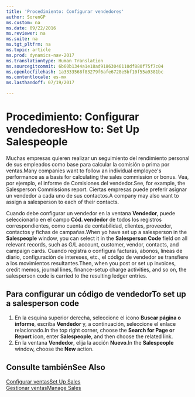 ```yaml
---
title: 'Procedimiento: Configurar vendedores'
author: SorenGP
ms.custom: na
ms.date: 09/22/2016
ms.reviewer: na
ms.suite: na
ms.tgt_pltfrm: na
ms.topic: article
ms.prod: dynamics-nav-2017
ms.translationtype: Human Translation
ms.sourcegitcommit: 6b60b1344a1e18ad91863046110df880f75f7c04
ms.openlocfilehash: 1a3333568f83279f6afe6728e5bf10f55a9381bc
ms.contentlocale: es-mx
ms.lasthandoff: 07/19/2017

---
```


# <a name="how-to-set-up-salespeople"></a><span data-ttu-id="9e405-102">Procedimiento: Configurar vendedores</span><span class="sxs-lookup"><span data-stu-id="9e405-102">How to: Set Up Salespeople</span></span>
<span data-ttu-id="9e405-103">Muchas empresas quieren realizar un seguimiento del rendimiento personal de sus empleados como base para calcular la comisión o prima por ventas.</span><span class="sxs-lookup"><span data-stu-id="9e405-103">Many companies want to follow an individual employee's performance as a basis for calculating the sales commission or bonus.</span></span> <span data-ttu-id="9e405-104">Vea, por ejemplo, el informe de Comisiones del vendedor.</span><span class="sxs-lookup"><span data-stu-id="9e405-104">See, for example, the Salesperson Commissions report.</span></span> <span data-ttu-id="9e405-105">Ciertas empresas puede preferir asignar un vendedor a cada uno de sus contactos.</span><span class="sxs-lookup"><span data-stu-id="9e405-105">A company may also want to assign a salesperson to each of their contacts.</span></span>

<span data-ttu-id="9e405-106">Cuando debe configurar un vendedor en la ventana **Vendedor**, puede seleccionarlo en el campo **Cód. vendedor** de todos los registros correspondientes, como cuenta de contabilidad, clientes, proveedor, contactos y fichas de campañas.</span><span class="sxs-lookup"><span data-stu-id="9e405-106">When yo have set up a salesperson in the **Salespeople** window, you can select it in the **Salesperson Code** field on all relevant records, such as G/L account, customer, vendor, contacts, and campaign cards.</span></span> <span data-ttu-id="9e405-107">Cuando registra o configura facturas, abonos, líneas de diario, configuración de intereses, etc., el código de vendedor se transfiere a los movimientos resultantes.</span><span class="sxs-lookup"><span data-stu-id="9e405-107">Then, when you post or set up invoices, credit memos, journal lines, finance-setup charge activities, and so on, the salesperson code is carried to the resulting ledger entries.</span></span>

## <a name="to-set-up-a-salesperson-code"></a><span data-ttu-id="9e405-108">Para configurar un código de vendedor</span><span class="sxs-lookup"><span data-stu-id="9e405-108">To set up a salesperson code</span></span>
1. <span data-ttu-id="9e405-109">En la esquina superior derecha, seleccione el icono **Buscar página o informe**, escriba **Vendedor** y, a continuación, seleccione el enlace relacionado.</span><span class="sxs-lookup"><span data-stu-id="9e405-109">In the top right corner, choose the **Search for Page or Report** icon, enter **Salespeople**, and then choose the related link.</span></span>
2. <span data-ttu-id="9e405-110">En la ventana **Vendedor**, elija la acción **Nuevo**.</span><span class="sxs-lookup"><span data-stu-id="9e405-110">In the **Salespeople** window, choose the **New** action.</span></span>

## <a name="see-also"></a><span data-ttu-id="9e405-111">Consulte también</span><span class="sxs-lookup"><span data-stu-id="9e405-111">See Also</span></span>  
[<span data-ttu-id="9e405-112">Configurar ventas</span><span class="sxs-lookup"><span data-stu-id="9e405-112">Set Up Sales</span></span>](sales-setup-sales.md)  
[<span data-ttu-id="9e405-113">Gestionar ventas</span><span class="sxs-lookup"><span data-stu-id="9e405-113">Manage Sales</span></span>](sales-manage-sales.md)

